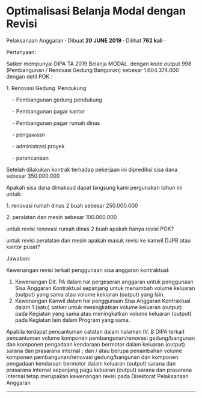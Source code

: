 Optimalisasi Belanja Modal dengan Revisi
========================================

Pelaksanaan Anggaran · Dibuat **20 JUNE 2019** · Dilihat **762 kali** ·

Pertanyaan:

Satker mempunyai DIPA TA 2019 Belanja MODAL  dengan kode output 998 (Pembangunan / Renovasi Gedung Bangunan) sebesar 1.604.374.000 dengan detil POK :

1\. Renovasi Gedung  Pendukung

    - Pembangunan gedung pendukung

    - Pembangunan pagar kantor

    - Pembangunan pagar rumah dinas      

    - pengawasn

    - administrasi proyek   

    - perencanaan 

  

Setelah dilakukan kontrak terhadap pekerjaan ini diprediksi sisa dana sebesar 350.000.000

Apakah sisa dana dimaksud dapat langsung kami pergunakan tahun ini untuk:

1\. renovasi rumah dinas 2 buah sebesar 250.000.000

2\. peralatan dan mesin sebesar 100.000.000

  

untuk revisi renovasi rumah dinas 2 buah apakah hanya revisi POK?

untuk revisi peralatan dan mesin apakah masuk revisi ke kanwil DJPB atau kantor pusat?

  

Jawaban:

Kewenangan revisi terkait penggunaan sisa anggaran kontraktual:

1.  Kewenangan Dit. PA dalam hal pergeseran anggaran untuk penggunaan Sisa Anggaran Kontraktual sepanjang untuk menambah volume keluaran (output) yang sama atau volume keluaran (output) yang lain.
2.  Kewenangan Kanwil dalam hal penggunaan Sisa Anggaran Kontraktual dalam 1 (satu) satker untuk meningkatkan volume keluaran (output) pada Kegiatan yang sama atau meningkatkan volume keluaran (output) pada Kegiatan lain dalam Program yang sama.

Apabila terdapat pencantuman catatan dalam halaman IV. B DIPA terkait pencantuman volume komponen pembangunan/renovasi gedung/bangunan dan komponen pengadaan kendaraan bermotor dalam keluaran (output) sarana dan prasarana internal ; dan / atau berupa penambahan volume komponen pembangunan/renovasi gedung/bangunan dan komponen pengadaan kendaraan bermotor dalam keluaran (output) sarana dan prasarana internal sepanjang pagu keluaran (output) sarana dan prasarana internal tetap merupakan kewenangan revisi pada Direktorat Pelaksanaan Anggaran  

  

  
  
  

* * *